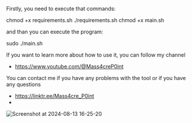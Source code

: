 Firstly, you need to execute that commands:

chmod +x requirements.sh
./requirements.sh
chmod +x main.sh

and than you can execute the program:

sudo ./main.sh

If you want to learn more about how to use it, you can follow my channel

- https://www.youtube.com/@Mass4creP0int

You can contact me if you have any problems with the tool or if you have any questions

- https://linktr.ee/Mass4cre_P0int
- 
![Screenshot at 2024-08-13 16-25-20](https://github.com/user-attachments/assets/d1b6ca8a-e1bb-47d7-bb0e-8cc57b5121b8)
